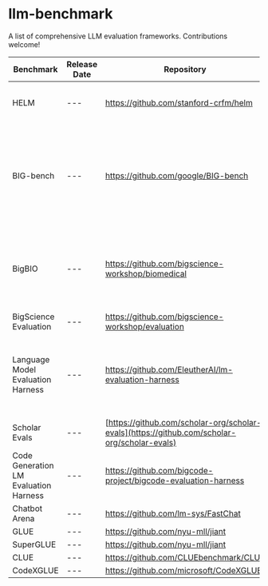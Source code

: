 # llm-benchmark
A list of comprehensive LLM evaluation frameworks. Contributions welcome!

| Benchmark | Release Date | Repository | Paper/Blog | Dataset Number | Aspect | Licence |
| --- | --- | --- | --- | --- | --- | --- |
| HELM | --- | https://github.com/stanford-crfm/helm | [Holistic Evaluation of Language Models](https://arxiv.org/abs/2211.09110) | 42 | --- | --- |
| BIG-bench | --- | https://github.com/google/BIG-bench | [Beyond the Imitation Game: Quantifying and extrapolating the capabilities of language models](https://openreview.net/pdf?id=uyTL5Bvosj) | 214 | --- | --- |
| BigBIO | --- | https://github.com/bigscience-workshop/biomedical | [BigBio: A Framework for Data-Centric Biomedical Natural Language Processing](https://proceedings.neurips.cc/paper_files/paper/2022/file/a583d2197eafc4afdd41f5b8765555c5-Paper-Datasets_and_Benchmarks.pdf) | 126 | --- | --- |
| BigScience Evaluation | --- | https://github.com/bigscience-workshop/evaluation | --- | 28 | --- | --- |
| Language Model Evaluation Harness | --- | https://github.com/EleutherAI/lm-evaluation-harness | [Evaluating Large Language Models (LLMs) with Eleuther AI](https://wandb.ai/wandb_gen/llm-evaluation/reports/Evaluating-Large-Language-Models-LLMs-with-Eleuther-AI--VmlldzoyOTI0MDQ3) [Evaluating LLMs](https://www.eleuther.ai/projects/large-language-model-evaluation) | 56 | --- | --- |
| Scholar Evals | --- | [https://github.com/scholar-org/scholar-evals](https://github.com/scholar-org/scholar-evals) | --- | --- | --- | --- |
| Code Generation LM Evaluation Harness | --- | https://github.com/bigcode-project/bigcode-evaluation-harness | --- | 13 | --- | --- |
| Chatbot Arena | --- | https://github.com/lm-sys/FastChat | --- | --- | --- | --- |
| GLUE | --- | https://github.com/nyu-mll/jiant | --- | 11 | --- | --- |
| SuperGLUE | --- | https://github.com/nyu-mll/jiant | --- | 10 | --- | --- |
| CLUE | --- | https://github.com/CLUEbenchmark/CLUE | --- | 9 | --- | --- |
| CodeXGLUE | --- | https://github.com/microsoft/CodeXGLUE | --- | 10 | --- | --- |
